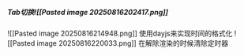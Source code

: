 ##### Tab切换![[Pasted image 20250816202417.png]]
![[Pasted image 20250816214948.png]]
使用dayjs来实现时间的格式化
![[Pasted image 20250816220033.png]]
在解除渲染的时候清除定时器